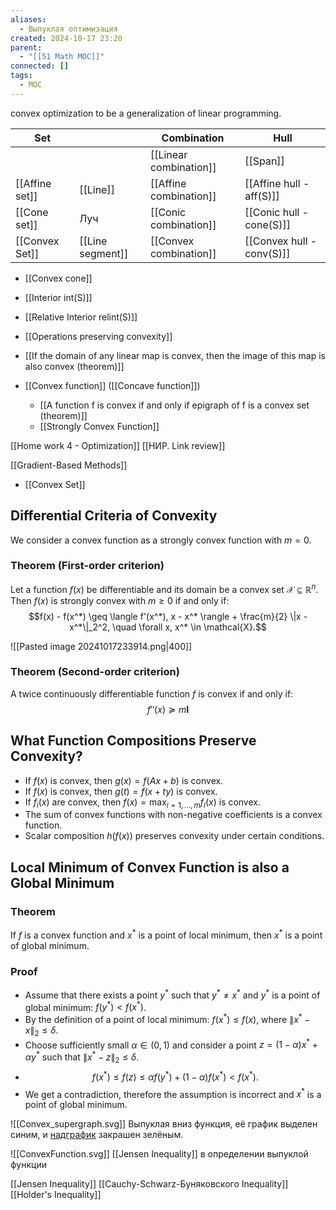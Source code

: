 ```yaml
---
aliases:
  - Выпуклая оптимизация
created: 2024-10-17 23:20
parent:
  - "[[51 Math MOC]]"
connected: []
tags:
  - MOC
---
```

 convex optimization to be a generalization of linear programming.

| Set            |                  | Combination            | Hull            |
| -------------- | ---------------- | ---------------------- | --------------- |
|                |                  | [[Linear combination]] | [[Span]]        |
| [[Affine set]] | [[Line]]         | [[Affine combination]] | [[Affine hull - aff(S)]] |
| [[Cone set]]   | Луч              | [[Conic combination]]  | [[Conic hull - cone(S)]]  |
| [[Convex Set]] | [[Line segment]] | [[Convex combination]] | [[Convex hull - conv(S)]] |
- [[Convex cone]]

- [[Interior int(S)]]
- [[Relative Interior relint(S)]]

- [[Operations preserving convexity]]
- [[If the domain of any linear map is convex, then the image of this map is also convex (theorem)]]


- [[Convex function]] ([[Concave function]])
	- [[A function f is convex if and only if epigraph of f is a convex set (theorem)]]
	- [[Strongly Convex Function]]




[[Home work 4 - Optimization]]
[[НИР. Link review]]

[[Gradient-Based Methods]]

- [[Convex Set]]








## Differential Criteria of Convexity

We consider a convex function as a strongly convex function with $m = 0$.

### Theorem (First-order criterion)
Let a function $f(x)$ be differentiable and its domain be a convex set $\mathcal{X} \subseteq \mathbb{R}^n$. Then $f(x)$ is strongly convex with $m \geq 0$ if and only if:
$$f(x) - f(x^*) \geq \langle f'(x^*), x - x^* \rangle + \frac{m}{2} \|x - x^*\|_2^2, \quad \forall x, x^* \in \mathcal{X}.$$


![[Pasted image 20241017233914.png|400]]


### Theorem (Second-order criterion)
A twice continuously differentiable function $f$ is convex if and only if:
$$f''(x) \succeq m \mathbf{I}$$

## What Function Compositions Preserve Convexity?

- If $f(x)$ is convex, then $g(x) = f(Ax + b)$ is convex.
- If $f(x)$ is convex, then $g(t) = f(x + t y)$ is convex.
- If $f_i(x)$ are convex, then $f(x) = \max_{i=1,\dots,m} f_i(x)$ is convex.
- The sum of convex functions with non-negative coefficients is a convex function.
- Scalar composition $h(f(x))$ preserves convexity under certain conditions.


## Local Minimum of Convex Function is also a Global Minimum

### Theorem
If $f$ is a convex function and $x^*$ is a point of local minimum, then $x^*$ is a point of global minimum.

### Proof
- Assume that there exists a point $y^*$ such that $y^* \neq x^*$ and $y^*$ is a point of global minimum: $f(y^*) < f(x^*)$.
- By the definition of a point of local minimum: $f(x^*) \leq f(x)$, where $\|x^* - x\|_2 \leq \delta$.
- Choose sufficiently small $\alpha \in (0, 1)$ and consider a point $z = (1-\alpha) x^* + \alpha y^*$ such that $\|x^* - z\|_2 \leq \delta$.
- $$f(x^*) \leq f(z) \leq \alpha f(y^*) + (1-\alpha) f(x^*) < f(x^*).$$
- We get a contradiction, therefore the assumption is incorrect and $x^*$ is a point of global minimum.


![[Convex_supergraph.svg]]
Выпуклая вниз функция, её график выделен синим, и [надграфик](https://ru.wikipedia.org/wiki/%D0%9D%D0%B0%D0%B4%D0%B3%D1%80%D0%B0%D1%84%D0%B8%D0%BA "Надграфик") закрашен зелёным.

![[ConvexFunction.svg]]
[[Jensen Inequality]]  в определении выпуклой функции



[[Jensen Inequality]]
[[Cauchy-Schwarz-Буняковского Inequality]]
[[Holder's Inequality]]

